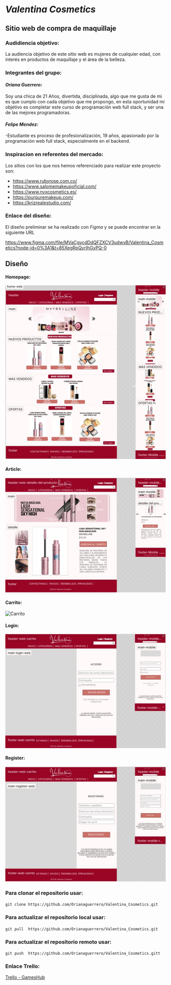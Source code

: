# ***Valentina Cosmetics***
## Sitio web de compra de maquillaje
### Audidiencia objetivo:
La audiencia objetivo de este sitio web es mujeres de cualquier edad, con interés en productos de maquillaje y el área de la belleza.
### Integrantes del grupo: 
#### ___Oriana Guerrero:___
Soy una chica de 21 Años, divertida, disciplinada, algo que me gusta de mi es que cumplo  con cada objetivo que me propongo, en esta oportunidad mi objetivo es completar este curso de programación web full stack, y ser una de las mejores programadoras.
#### ___Felipe Mendez:___
-Estudiante es proceso de profesionalización, 19 años, apasionado por la programación web full stack, especialmente en el backend.
### Inspiracion en referentes del mercado:

Los sitios con los que nos hemos referenciado para realizar este proyecto son:

- https://www.rubyrose.com.co/
-	https://www.salomemakeupoficial.com/
-	https://www.nyxcosmetics.es/
-	https://purpuremakeup.com/
-	https://krizrealestudio.com/
### Enlace del diseño:

El diseño preliminar se ha realizado con *Figma* y se puede encontrar en la siguiente URL

https://www.figma.com/file/MVaCgycdDdQFZXCV3udwyB/Valentina_Cosmetics?node-id=0%3A1&t=85XegRpQyrIhGyPQ-0

## Diseño 
#### Homepage: 
![HomePage](./Wireframe/Home.jpg)

#### Article: 
![Article](./wireframe/Detalle_del_producto.jpg)

#### Carrito:
 ![Carrito](./Wireframe/carrito.jps)

 #### Login:
 ![Login](./Wireframe/login.jpg)

 #### Register:
 ![Register](./Wireframe/register.jpg)
 ### Para clonar el repositorio usar:

`git clone https://github.com/Orianaguerrero/Valentina_Cosmetics.git `

### Para actualizar el repositorio local usar:

`git pull  https://github.com/Orianaguerrero/Valentina_Cosmetics.git `

### Para actualizar el repositorio remoto usar:

`git push  https://github.com/Orianaguerrero/Valentina_Cosmetics.gitt `

### Enlace Trello:

[Trello - GamesHub](https://trello.com/b/28xDNyPH/valentina)
